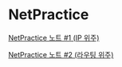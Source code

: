 # NetPractice

[NetPractice 노트 #1 (IP 위주)](https://til.yoou.kr/netpractice-%EA%B3%BC%EC%A0%9C-%ED%95%98%EB%A9%B4%EC%84%9C-%EA%B3%B5%EB%B6%80%ED%95%9C-%EB%82%B4%EC%9A%A9-1)

[NetPractice 노트 #2 (라우팅 위주)](https://til.yoou.kr/netpractice-%EA%B3%BC%EC%A0%9C-%ED%95%98%EB%A9%B4%EC%84%9C-%EA%B3%B5%EB%B6%80%ED%95%9C-%EB%82%B4%EC%9A%A9-2)

